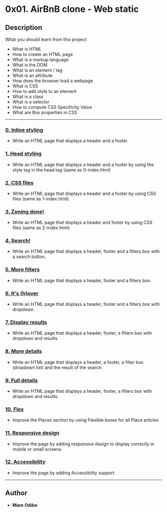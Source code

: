 # 0x01. AirBnB clone - Web static

## Description

What you should learn from this project:

- What is HTML
- How to create an HTML page
- What is a markup language
- What is the DOM
- What is an element / tag
- What is an attribute
- How does the browser load a webpage
- What is CSS
- How to add style to an element
- What is a class
- What is a selector
- How to compute CSS Specificity Value
- What are Box properties in CSS

---

### [0. Inline styling](./0-index.html)

- Write an HTML page that displays a header and a footer.

### [1. Head styling](./1-index.html)

- Write an HTML page that displays a header and a footer by using the style tag in the head tag (same as 0-index.html)

### [2. CSS files](./2-index.html)

- Write an HTML page that displays a header and a footer by using CSS files (same as 1-index.html)

### [3. Zoning done!](./3-index.html)

- Write an HTML page that displays a header and footer by using CSS files (same as 2-index.html)

### [4. Search!](./4-index.html)

- Write an HTML page that displays a header, footer and a filters box with a search button.

### [5. More filters](./5-index.html)

- Write an HTML page that displays a header, footer and a filters box.

### [6. It's (h)over](./6-index.html)

- Write an HTML page that displays a header, footer and a filters box with dropdown.

### [7. Display results](./7-index.html)

- Write an HTML page that displays a header, footer, a filters box with dropdown and results.

### [8. More details](./8-index.html)

- Write an HTML page that displays a header, a footer, a filter box (dropdown list) and the result of the search.

### [9. Full details](./100-index.html)

- Write an HTML page that displays a header, footer, a filters box with dropdown and results.

### [10. Flex](./101-index.html)

- Improve the Places section by using Flexible boxes for all Place articles

### [11. Responsive design](./102-index.html)

- Improve the page by adding responsive design to display correctly in mobile or small screens.

### [12. Accessibility](./103-index.html)

- Improve the page by adding Accessibility support

---

## Author

- **Maro Odibo**
